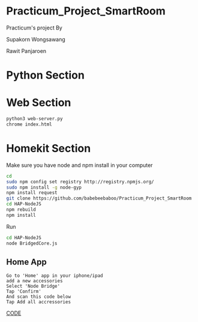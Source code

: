 # Practicum_Project_SmartRoom
Practicum's project By

Supakorn Wongsawang 

Rawit Panjaroen
# Python Section

# Web Section
```sh
python3 web-server.py
chrome index.html
```

# Homekit Section

Make sure you have node and npm install in your computer 
```sh
cd 
sudo npm config set registry http://registry.npmjs.org/
sudo npm install -g node-gyp
npm install request
git clone https://github.com/babebeebaboo/Practicum_Project_SmartRoom
cd HAP-NodeJS
npm rebuild
npm install 
```

Run
```sh
cd HAP-NodeJS
node BridgedCore.js
```
## Home App
```
Go to 'Home' app in your iphone/ipad
add a new accessories
Select 'Node Bridge'
Tap 'Confirm'
And scan this code below
Tap Add all accressories
```

[CODE](https://github.com/babebeebaboo/Practicum_SmartBedRoom/blob/master/Homekit%20CODE.jpg) 
